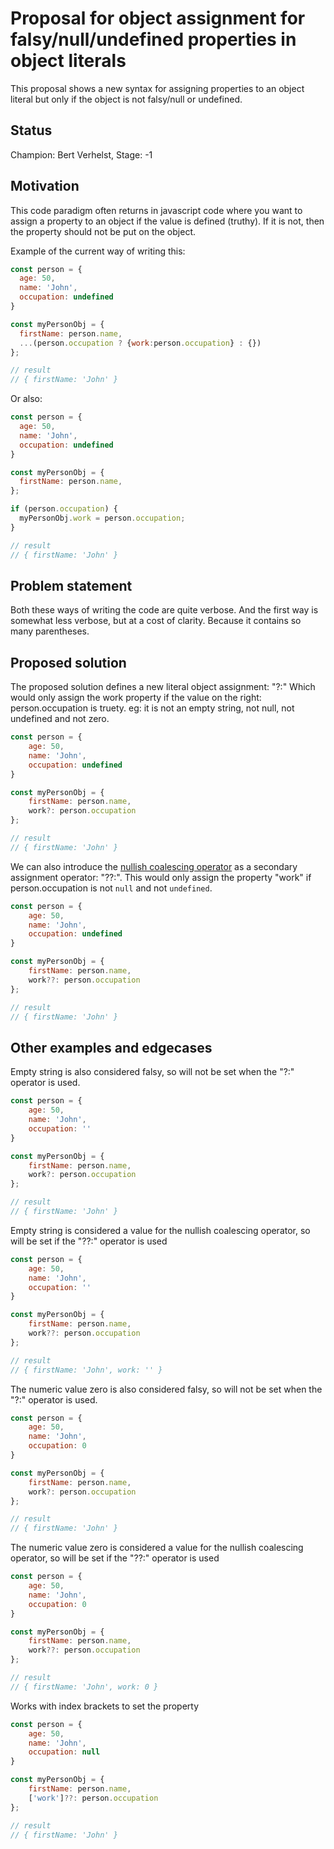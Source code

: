 # Proposal for object assignment for falsy/null/undefined properties in object literals

This proposal shows a new syntax for assigning properties to an object literal but only if the object is not falsy/null or undefined.

## Status

Champion: Bert Verhelst, Stage: -1

## Motivation

This code paradigm often returns in javascript code where you want to assign a property to an object if the value is defined (truthy). If it is not, then the property should not be put on the object.

Example of the current way of writing this:
```javascript
const person = {
  age: 50,
  name: 'John',
  occupation: undefined
}

const myPersonObj = {
  firstName: person.name,
  ...(person.occupation ? {work:person.occupation} : {}) 
};

// result
// { firstName: 'John' }
```

Or also:
```javascript
const person = {
  age: 50,
  name: 'John',
  occupation: undefined
}

const myPersonObj = {
  firstName: person.name,
};

if (person.occupation) {
  myPersonObj.work = person.occupation;
}

// result
// { firstName: 'John' }
```

## Problem statement

Both these ways of writing the code are quite verbose. And the first way is somewhat less verbose, but at a cost of clarity. Because it contains so many parentheses.

## Proposed solution

The proposed solution defines a new literal object assignment: "?:" Which would only assign the work property if the value on the right: person.occupation is truety. eg: it is not an empty string, not null, not undefined and not zero.

```javascript
const person = {
	age: 50,
	name: 'John',
	occupation: undefined
}

const myPersonObj = {
	firstName: person.name,
	work?: person.occupation
};

// result
// { firstName: 'John' }
```

We can also introduce the [nullish coalescing operator](https://developer.mozilla.org/en-US/docs/Web/JavaScript/Reference/Operators/Nullish_coalescing) as a secondary assignment operator: "??:". This would only assign the property "work" if person.occupation is not `null` and not `undefined`.

```javascript
const person = {
	age: 50,
	name: 'John',
	occupation: undefined
}

const myPersonObj = {
	firstName: person.name,
	work??: person.occupation
};

// result
// { firstName: 'John' }
```


## Other examples and edgecases

Empty string is also considered falsy, so will not be set when the "?:" operator is used.

```javascript
const person = {
	age: 50,
	name: 'John',
	occupation: ''
}

const myPersonObj = {
	firstName: person.name,
	work?: person.occupation
};

// result
// { firstName: 'John' }
```

Empty string is considered a value for the nullish coalescing operator, so will be set if the "??:" operator is used

```javascript
const person = {
	age: 50,
	name: 'John',
	occupation: ''
}

const myPersonObj = {
	firstName: person.name,
	work??: person.occupation
};

// result
// { firstName: 'John', work: '' }
```

The numeric value zero is also considered falsy, so will not be set when the "?:" operator is used.

```javascript
const person = {
	age: 50,
	name: 'John',
	occupation: 0
}

const myPersonObj = {
	firstName: person.name,
	work?: person.occupation
};

// result
// { firstName: 'John' }
```

The numeric value zero is considered a value for the nullish coalescing operator, so will be set if the "??:" operator is used

```javascript
const person = {
	age: 50,
	name: 'John',
	occupation: 0
}

const myPersonObj = {
	firstName: person.name,
	work??: person.occupation
};

// result
// { firstName: 'John', work: 0 }
```

Works with index brackets to set the property

```javascript
const person = {
	age: 50,
	name: 'John',
	occupation: null
}

const myPersonObj = {
	firstName: person.name,
	['work']??: person.occupation
};

// result
// { firstName: 'John' }
```

